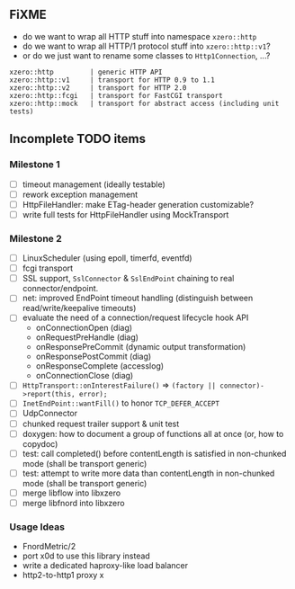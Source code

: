 ## FiXME

- do we want to wrap all HTTP stuff into namespace `xzero::http`
- do we want to wrap all HTTP/1 protocol stuff into `xzero::http::v1`?
- or do we just want to rename some classes to `Http1Connection`, ...?

```
xzero::http         | generic HTTP API
xzero::http::v1     | transport for HTTP 0.9 to 1.1
xzero::http::v2     | transport for HTTP 2.0
xzero::http::fcgi   | transport for FastCGI transport
xzero::http::mock   | transport for abstract access (including unit tests)
```

## Incomplete TODO items

### Milestone 1

- [ ] timeout management (ideally testable)
- [ ] rework exception management
- [ ] HttpFileHandler: make ETag-header generation customizable?
- [ ] write full tests for HttpFileHandler using MockTransport

### Milestone 2

- [ ] LinuxScheduler (using epoll, timerfd, eventfd)
- [ ] fcgi transport
- [ ] SSL support, `SslConnector` & `SslEndPoint` chaining to real
      connector/endpoint.
- [ ] net: improved EndPoint timeout handling
      (distinguish between read/write/keepalive timeouts)
- [ ] evaluate the need of a connection/request lifecycle hook API
  - onConnectionOpen (diag)
  - onRequestPreHandle (diag)
  - onResponsePreCommit (dynamic output transformation)
  - onResponsePostCommit (diag)
  - onResponseComplete (accesslog)
  - onConnectionClose (diag)
- [ ] `HttpTransport::onInterestFailure()` => `(factory || connector)->report(this, error);`
- [ ] `InetEndPoint::wantFill()` to honor `TCP_DEFER_ACCEPT`
- [ ] UdpConnector
- [ ] chunked request trailer support & unit test
- [ ] doxygen: how to document a group of functions all at once (or, how to copydoc)
- [ ] test: call completed() before contentLength is satisfied in non-chunked mode (shall be transport generic)
- [ ] test: attempt to write more data than contentLength in non-chunked mode (shall be transport generic)
- [ ] merge libflow into libxzero
- [ ] merge libfnord into libxzero

### Usage Ideas

- FnordMetric/2
- port x0d to use this library instead
- write a dedicated haproxy-like load balancer
- http2-to-http1 proxy
x
